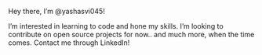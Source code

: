 Hey there, I’m @yashasvi045!

I’m interested in learning to code and hone my skills.
I’m looking to contribute on open source projects for now.. and much more, when the time comes.
Contact me through LinkedIn!
<!---
yashasvi045/yashasvi045 is a ✨ special ✨ repository because its `README.md` (this file) appears on your GitHub profile.
You can click the Preview link to take a look at your changes.
--->
